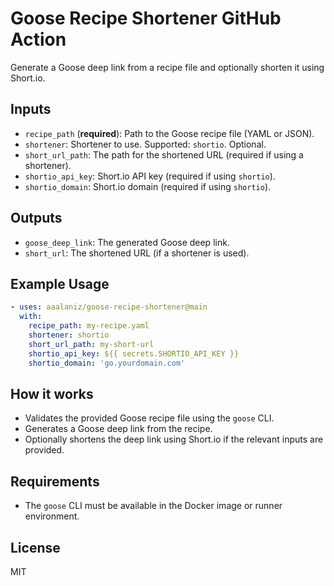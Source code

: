 # Goose Recipe Shortener GitHub Action

Generate a Goose deep link from a recipe file and optionally shorten it using Short.io.

## Inputs
- `recipe_path` (**required**): Path to the Goose recipe file (YAML or JSON).
- `shortener`: Shortener to use. Supported: `shortio`. Optional.
- `short_url_path`: The path for the shortened URL (required if using a shortener).
- `shortio_api_key`: Short.io API key (required if using `shortio`).
- `shortio_domain`: Short.io domain (required if using `shortio`).

## Outputs
- `goose_deep_link`: The generated Goose deep link.
- `short_url`: The shortened URL (if a shortener is used).

## Example Usage
```yaml
- uses: aaalaniz/goose-recipe-shortener@main
  with:
    recipe_path: my-recipe.yaml
    shortener: shortio
    short_url_path: my-short-url
    shortio_api_key: ${{ secrets.SHORTIO_API_KEY }}
    shortio_domain: 'go.yourdomain.com'
```

## How it works
- Validates the provided Goose recipe file using the `goose` CLI.
- Generates a Goose deep link from the recipe.
- Optionally shortens the deep link using Short.io if the relevant inputs are provided.

## Requirements
- The `goose` CLI must be available in the Docker image or runner environment.

## License
MIT 
